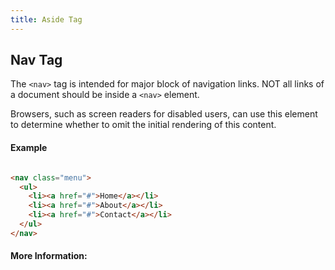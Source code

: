 ```yaml
---
title: Aside Tag
---
```

## Nav Tag

The `<nav>` tag is intended for major block of navigation links. NOT all links of a document should be inside a `<nav>` element.

Browsers, such as screen readers for disabled users, can use this element to determine whether to omit the initial rendering of this content.


#### Example
``` html

<nav class="menu">
  <ul>
    <li><a href="#">Home</a></li>
    <li><a href="#">About</a></li>
    <li><a href="#">Contact</a></li>
  </ul>
</nav>

```

#### More Information:
<!-- Please add any articles you think might be helpful to read before writing the article -->


